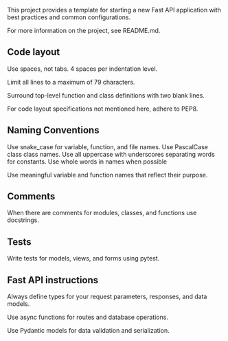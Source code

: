 This project provides a template for starting a new Fast API application with best practices and common configurations.

For more information on the project, see README.md. 

## Code layout 
Use spaces, not tabs. 4 spaces per indentation level. 

Limit all lines to a maximum of 79 characters.

Surround top-level function and class definitions with two blank lines.

For code layout specifications not mentioned here, adhere to PEP8.  

## Naming Conventions
Use snake_case for variable, function, and file names. 
Use PascalCase class class names. 
Use all uppercase with underscores separating words for constants.
Use whole words in names when possible

Use meaningful variable and function names that reflect their purpose.

## Comments
When there are comments for modules, classes, and functions use docstrings. 

## Tests
Write tests for models, views, and forms using pytest.

## Fast API instructions 
Always define types for your request parameters, responses, and data models.

Use async functions for routes and database operations.

Use Pydantic models for data validation and serialization.